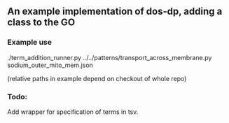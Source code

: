 ##  An example implementation of dos-dp, adding a class to the GO

### Example use

./term_addition_runner.py ../../patterns/transport\_across\_membrane.py sodium\_outer\_mito\_mem.json <path to go ed file>

(relative paths in example depend on checkout of whole repo)

### Todo:

Add wrapper for specification of terms in tsv.
